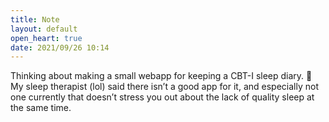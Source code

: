 ```yaml
---
title: Note
layout: default
open_heart: true
date: 2021/09/26 10:14
---
```


Thinking about making a small webapp for keeping a CBT-I sleep diary. 🤔 My sleep therapist (lol) said there isn’t a good app for it, and especially not one currently that doesn’t stress you out about the lack of quality sleep at the same time.
